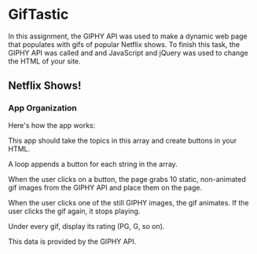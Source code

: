 # GifTastic


In this assignment, the GIPHY API was used to make a dynamic web page that populates with gifs of popular Netflix shows. To finish this task, the GIPHY API was called and and  JavaScript and jQuery was used to change the HTML of your site.

<h2>Netflix Shows!</h2>


<h3>App Organization</h3>
<p>Here's how the app works:</p>

This app should take the topics in this array and create buttons in your HTML.

A loop appends a button for each string in the array.


When the user clicks on a button, the page grabs 10 static, non-animated gif images from the GIPHY API and place them on the page.


When the user clicks one of the still GIPHY images, the gif animates. If the user clicks the gif again, it stops playing.


Under every gif, display its rating (PG, G, so on).

This data is provided by the GIPHY API.


